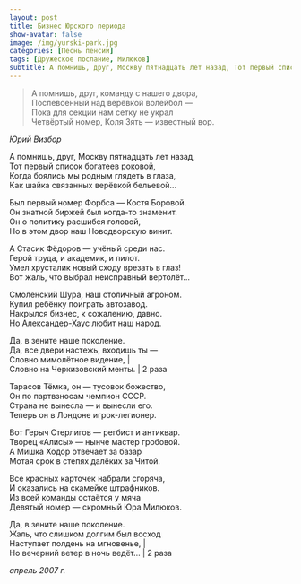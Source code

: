 ```yaml
---
layout: post
title: Бизнес Юрского периода
show-avatar: false
image: /img/yurski-park.jpg
categories: [Песнь пенсии]
tags: [Дружеское послание, Милюков]
subtitle: А помнишь, друг, Москву пятнадцать лет назад, Тот первый список богатеев роковой
---
```

> А помнишь, друг, команду с нашего двора,  
> Послевоенный над верёвкой волейбол —  
> Пока для секции нам сетку не украл  
> Четвёртый номер, Коля Зять — известный вор.  

_Юрий Визбор_

А помнишь, друг, Москву пятнадцать лет назад,  
Тот первый список богатеев роковой,  
Когда боялись мы родным глядеть в глаза,  
Как шайка связанных верёвкой бельевой...  

Был первый номер Форбса — Костя Боровой.  
Он знатной биржей был когда-то знаменит.  
Он о политику расшибся головой,  
Но в этом двор наш Новодворскую винит.  

А Стасик Фёдоров — учёный среди нас.  
Герой труда, и академик, и пилот.  
Умел хрусталик новый сходу врезать в глаз!  
Вот жаль, что выбрал неисправный вертолёт...  

Смоленский Шура, наш столичный агроном.  
Купил ребёнку поиграть автозавод.  
Накрылся бизнес, к сожалению, давно.  
Но Александер-Хаус любит наш народ.  

Да, в зените наше поколение.  
Да, все двери настежь, входишь ты —  
Словно мимолётное видение, |  
Словно на Черкизовский менты. | 2 раза  

Тарасов Тёмка, он — тусовок божество,  
Он по партвзносам чемпион СССР.  
Страна не вынесла — и вынесли его.  
Теперь он в Лондоне игрок-легионер.  

Вот Герыч Стерлигов — регбист и антиквар.  
Творец «Алисы» — нынче мастер гробовой.  
А Мишка Ходор отвечает за базар  
Мотая срок в степях далёких за Читой.  

Все красных карточек набрали сгоряча,  
И оказались на скамейке штрафников.  
Из всей команды остаётся у мяча  
Девятый номер — скромный Юра Милюков.  

Да, в зените наше поколение.  
Жаль, что слишком долгим был восход  
Наступает полдень на мгновенье, |  
Но вечерний ветер в ночь ведёт... | 2 раза  

_апрель 2007 г._

